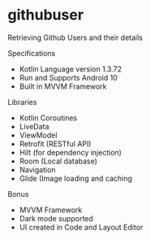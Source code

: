 # githubuser
Retrieving Github Users and their details 

Specifications
- Kotlin Language version 1.3.72
- Run and Supports Android 10
- Built in MVVM Framework

Libraries
- Kotlin Coroutines
- LiveData
- ViewModel
- Retrofit (RESTful API)
- Hilt (for dependency injection)
- Room (Local database)
- Navigation
- Glide (Image loading and caching

Bonus
- MVVM Framework
- Dark mode supported
- UI created in Code and Layout Editor

